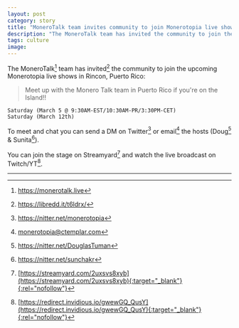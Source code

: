 ```yaml
---
layout: post
category: story
title: "MoneroTalk team invites community to join Monerotopia live shows in Rincon, Puerto Rico"
description: "The MoneroTalk team has invited the community to join the upcoming Monertopia live shows in Rincon, Puerto Rico."
tags: culture
image: 
---
```


The MoneroTalk[^1] team has invited[^2] the community to join the upcoming Monerotopia live shows in Rincon, Puerto Rico:

> Meet up with the Monero Talk team in Puerto Rico if you're on the Island!! 

```
Saturday (March 5 @ 9:30AM-EST/10:30AM-PR/3:30PM-CET) 
Saturday (March 12th)
```

To meet and chat you can send a DM on Twitter[^3] or email[^4] the hosts (Doug[^5] & Sunita[^6]).

You can join the stage on Streamyard[^7] and watch the live broadcast on Twitch/YT[^8].


---

[^1]: https://monerotalk.live
[^2]: https://libredd.it/t6ldrx/
[^3]: https://nitter.net/monerotopia
[^4]: monerotopia@ctemplar.com
[^5]: https://nitter.net/DouglasTuman
[^6]: https://nitter.net/sunchakr
[^7]: [https://streamyard.com/2uxsvs8xyb](https://streamyard.com/2uxsvs8xyb){:target="_blank"}{:rel="nofollow"}
[^8]: [https://redirect.invidious.io/gwewGQ_QusY](https://redirect.invidious.io/gwewGQ_QusY){:target="_blank"}{:rel="nofollow"}



